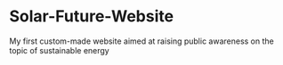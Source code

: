 # Solar-Future-Website
My first custom-made website aimed at raising public awareness on the topic of sustainable energy
